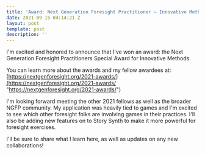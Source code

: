 ```yaml
---
title: 'Award: Next Generation Foresight Practitioner – Innovative Methods'
date: 2021-09-15 04:14:21 Z
layout: post
template: post
description: ''
---
```


I'm excited and honored to announce that I've won an award: the Next Generation Foresight Practitioners Special Award for Innovative Methods.

You can learn more about the awards and my fellow awardees at: [https://nextgenforesight.org/2021-awards/](https://nextgenforesight.org/2021-awards/ "https://nextgenforesight.org/2021-awards/")

I'm looking forward meeting the other 2021 fellows as well as the broader NGFP community. My application was heavily tied to games and I'm excited to see which other foresight folks are involving games in their practices. I'll also be adding new features on to Story Synth to make it more powerful for foresight exercises.

I'll be sure to share what I learn here, as well as updates on any new collaborations!
